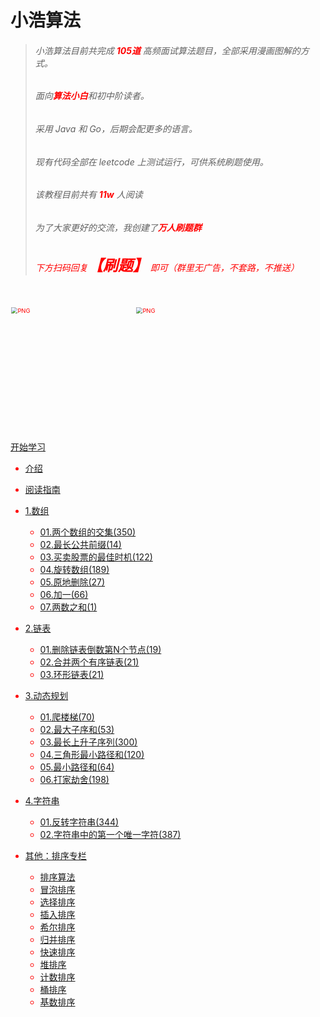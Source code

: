 # 小浩算法

> ###### 小浩算法目前共完成 <font color="red"><b>105道</b></font> 高频面试算法题目，全部采用漫画图解的方式。
>
> ###### 面向<font color="red"><b>算法小白</b></font>和初中阶读者。
>
> ###### 采用 Java 和 Go，后期会配更多的语言。
>
> ###### 现有代码全部在 leetcode 上测试运行，可供系统刷题使用。
>
> ###### 该教程目前共有 <font color="red"><b>11w</b></font> 人阅读
>
> ###### 为了大家更好的交流，我创建了<font color="red"><b>万人刷题群</b>
>
> ###### 下方扫码回复<font color="red" size="5"><b>【刷题】</b></font> 即可（群里无广告，不套路，不推送）
<br/>

<div id="main" style="width:400px; height:200px;">
<div id="left" style="float:left ; width:50%; height:100%;">
<img src="http://www.geekxh.com/img/avatar.jpeg" alt="PNG" style="zoom: 67%;" width=300/></div>
<div id="right" style="float:left ; width:50%; height:100%;">
<img src="http://www.geekxh.com/img/suggest.jpeg" alt="PNG" style="zoom: 67%;" width=300/> </div> 
</div>

[开始学习](http://www.geekxh.com) 

* [介绍](README.html)

* [阅读指南](c99/hello.html)

* [1.数组]()
    * [01.两个数组的交集(350)](http://www.geekxh.com/c0/001.html)
    * [02.最长公共前缀(14)](http://www.geekxh.com/c0/002.html)
    * [03.买卖股票的最佳时机(122)](http://www.geekxh.com/c0/003.html)
    * [04.旋转数组(189)](http://www.geekxh.com/c0/004.html)
    * [05.原地删除(27)](http://www.geekxh.com/c0/005.html)
    * [06.加一(66)](http://www.geekxh.com/c0/006.html)
    * [07.两数之和(1)](http://www.geekxh.com/c0/007.html)

* [2.链表]()
    * [01.删除链表倒数第N个节点(19)](http://www.geekxh.com/c1/101.html)
    * [02.合并两个有序链表(21)](http://www.geekxh.com/c1/102.html)
    * [03.环形链表(21)](http://www.geekxh.com/c1/103.html)
    
* [3.动态规划]()    
    * [01.爬楼梯(70)](http://www.geekxh.com/c2/201.html)
    * [02.最大子序和(53)](http://www.geekxh.com/c2/202.html)
    * [03.最长上升子序列(300)](http://www.geekxh.com/c2/203.html)
    * [04.三角形最小路径和(120)](http://www.geekxh.com/c2/204.html)
    * [05.最小路径和(64)](http://www.geekxh.com/c2/205.html)
    * [06.打家劫舍(198)](http://www.geekxh.com/c2/206.html)
    
* [4.字符串]()    
    * [01.反转字符串(344)](http://www.geekxh.com/c3/301.html)
    * [02.字符串中的第一个唯一字符(387)](http://www.geekxh.com/c3/302.html)

* [其他：排序专栏]()
   * [排序算法](http://www.geekxh.com/sort/0.readme.html)
   * [冒泡排序](http://www.geekxh.com/sort/1.bubbleSort.html)
   * [选择排序](http://www.geekxh.com/sort/2.selectionSort.html)
   * [插入排序](http://www.geekxh.com/sort/3.insertionSort.html)
   * [希尔排序](http://www.geekxh.com/sort/4.shellSort.html)
   * [归并排序](http://www.geekxh.com/sort/5.mergeSort.html)
   * [快速排序](http://www.geekxh.com/sort/6.quickSort.html)
   * [堆排序](http://www.geekxh.com/sort/7.heapSort.html)
   * [计数排序](http://www.geekxh.com/sort/8.countingSort.html)
   * [桶排序](http://www.geekxh.com/sort/9.bucketSort.html)
   * [基数排序](http://www.geekxh.com/sort/10.radixSort.html)